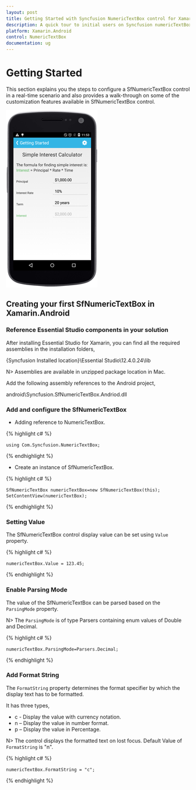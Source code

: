 ```yaml
---
layout: post
title: Getting Started with Syncfusion NumericTextBox control for Xamarin.Android
description: A quick tour to initial users on Syncfusion numericTextBox control for Xamarin.Android platform 
platform: Xamarin.Android
control: NumericTextBox
documentation: ug
---
```


# Getting Started

This section explains you the steps to configure a SfNumericTextBox control in a real-time scenario and also provides a walk-through on some of the customization features available in SfNumericTextBox control.

![](images/gettingstarted.png) 

## Creating your first SfNumericTextBox in Xamarin.Android

### Reference Essential Studio components in your solution

After installing Essential Studio for Xamarin, you can find all the required assemblies in the installation folders,

{Syncfusion Installed location}\Essential Studio\12.4.0.24\lib

N> Assemblies are available in unzipped package location in Mac.

Add the following assembly references to the Android project,

android\Syncfusion.SfNumericTextBox.Andriod.dll

### Add and configure the SfNumericTextBox

* Adding reference to NumericTextBox.

{% highlight c# %}

	using Com.Syncfusion.NumericTextBox; 

{% endhighlight %}

* Create an instance of SfNumericTextBox.

{% highlight c# %}

	SfNumericTextBox numericTextBox=new SfNumericTextBox(this);
	SetContentView(numericTextBox);

{% endhighlight %}


### Setting Value

The SfNumericTextBox control display value can be set using `Value` property.

{% highlight c# %}

	numericTextBox.Value = 123.45;

{% endhighlight %}


### Enable Parsing Mode

The value of the SfNumericTextBox can be parsed based on the `ParsingMode` property. 

N> The `ParsingMode` is of type Parsers containing enum values of Double and Decimal.

{% highlight c# %}

	numericTextBox.ParsingMode=Parsers.Decimal;
	
{% endhighlight %}

### Add Format String

The `FormatString` property determines the format specifier by which the display text has to be formatted. 

It has three types,

* c - Display the value with currency notation.
* n – Display the value in number format.
* p – Display the value in Percentage.

N> The control displays the formatted text on lost focus. Default Value of `FormatString` is "n".

{% highlight c# %}

	numericTextBox.FormatString = "c";

{% endhighlight %}

